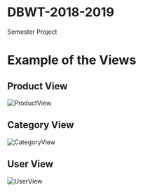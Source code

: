 # DBWT-2018-2019
Semester Project

# Example of the Views
## Product View
![ProductView](https://lh5.googleusercontent.com/7o_rPOtvTEd_n15Up1irysN2vQDxKB4Mf6xB12eeqydkxafkZyqm9gX9Z5yw6pjsqchXEl0ViOhkH06_S55Z=w2880-h1624 "Product View")

## Category View
![CategoryView](https://lh5.googleusercontent.com/1HySDQpCrTMRe9iySUC_FsAHRHuNG19rbHpovu6Js5Gb-QtmwTcAkxQsQ94fnoyMjl7Ls3cpEx4SXs17c7Mk=w2880-h1608 "Category View")

## User View
![UserView](https://lh5.googleusercontent.com/u29s8fusk81yeYbSaQ39U0pGxqqy_wSLRrsX9JYROHjtbI9aOHx_O4w-G09mOpBZQX9hwRQ98bBl3XxUQ1K4=w2880-h1624 "User View")
